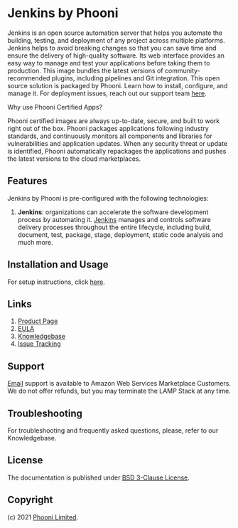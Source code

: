 # Jenkins by Phooni

Jenkins is an open source automation server that helps you automate the building, testing, and deployment of any project across multiple platforms. Jenkins helps to avoid breaking changes so that you can save time and ensure the delivery of high-quality software. Its web interface provides an easy way to manage and test your applications before taking them to production. This image bundles the latest versions of community-recommended plugins, including pipelines and Git integration. This open source solution is packaged by Phooni. Learn how to install, configure, and manage it. For deployment issues, reach out our support team [here](https://phooni.com/contact).

Why use Phooni Certified Apps?

Phooni certified images are always up-to-date, secure, and built to work right out of the box. Phooni packages applications following industry standards, and continuously monitors all components and libraries for vulnerabilities and application updates. When any security threat or update is identified, Phooni automatically repackages the applications and pushes the latest versions to the cloud marketplaces.

## Features

Jenkins by Phooni is pre-configured with the following technologies:

1. **Jenkins**: organizations can accelerate the software development process by automating it. [Jenkins](https://www.jenkins.io/) manages and controls software delivery processes throughout the entire lifecycle, including build, document, test, package, stage, deployment, static code analysis and much more.

## Installation and Usage

For setup instructions, click [here](setup.md).

## Links

1. [Product Page](https://www.phooni.com/stacks/jenkins/)
2. [EULA](PhooniEULA.txt)
3. [Knowledgebase](https://github.com/phooni/jenkins-by-phooni/-/wikis/home)
4. [Issue Tracking](https://github.com/phooni/jenkins-by-phooni/-/issues)

## Support

[Email](mailto:orders@phooni.com) support is available to Amazon Web Services Marketplace Customers. We do not offer refunds, but you may terminate the LAMP Stack at any time.

## Troubleshooting

For troubleshooting and frequently asked questions, please, refer to our Knowledgebase.

## License

The documentation is published under [BSD 3-Clause License](license.txt).

## Copyright

(c) 2021 [Phooni Limited](https://www.phooni.com).
